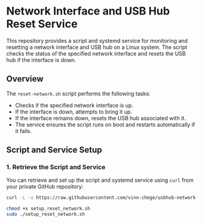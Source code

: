 # Network Interface and USB Hub Reset Service

This repository provides a script and systemd service for monitoring and resetting a network interface and USB hub on a Linux system. The script checks the status of the specified network interface and resets the USB hub if the interface is down.

## Overview

The `reset-network.sh` script performs the following tasks:
- Checks if the specified network interface is up.
- If the interface is down, attempts to bring it up.
- If the interface remains down, resets the USB hub associated with it.
- The service ensures the script runs on boot and restarts automatically if it fails.

## Script and Service Setup

### 1. Retrieve the Script and Service

You can retrieve and set up the script and systemd service using `curl` from your private GitHub repository:

```bash
curl -L -o https://raw.githubusercontent.com/vinn-chege/usbhub-network-reset/main/setup_reset_network.sh
```

```bash
chmod +x setup_reset_network.sh
sudo ./setup_reset_network.sh
```
